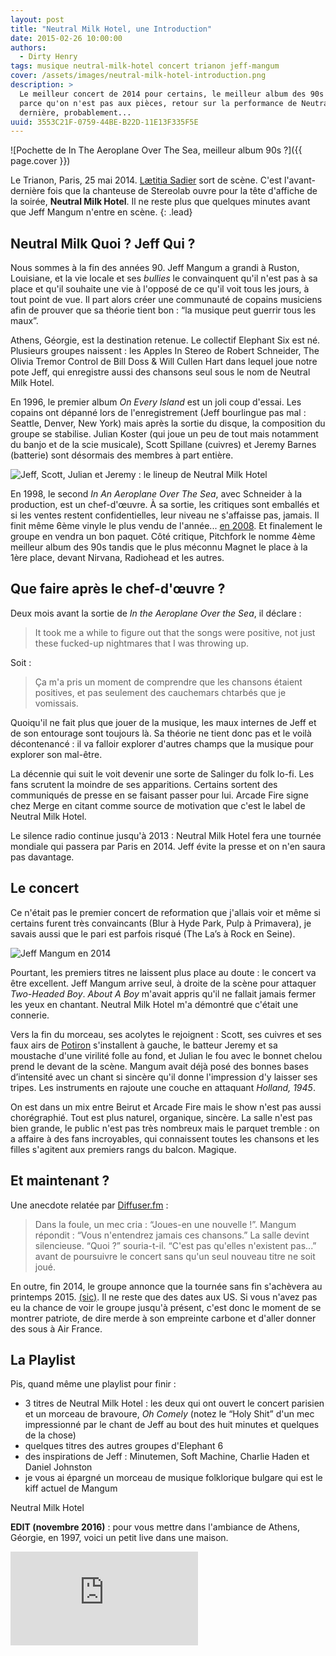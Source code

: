 ```yaml
---
layout: post
title: "Neutral Milk Hotel, une Introduction"
date: 2015-02-26 10:00:00
authors:
  - Dirty Henry
tags: musique neutral-milk-hotel concert trianon jeff-mangum
cover: /assets/images/neutral-milk-hotel-introduction.png
description: >
  Le meilleur concert de 2014 pour certains, le meilleur album des 90s pour d'autres. Neuf mois après le concert,
  parce qu'on n'est pas aux pièces, retour sur la performance de Neutral Milk Hotel à Paris en mai dernier. La
  dernière, probablement...
uuid: 3553C21F-0759-44BE-B22D-11E13F335F5E
---
```


![Pochette de In The Aeroplane Over The Sea, meilleur album 90s ?]({{ page.cover }})

Le Trianon, Paris, 25 mai 2014. [Lætitia Sadier](http://fr.wikipedia.org/wiki/Lætitia_Sadier) sort de scène.
C'est l'avant-dernière fois que la chanteuse de Stereolab ouvre pour la tête d'affiche de la soirée,
**Neutral Milk Hotel**. Il ne reste plus que quelques minutes avant que Jeff Mangum n'entre en scène.
{: .lead}

## Neutral Milk Quoi ? Jeff Qui ?

Nous sommes à la fin des années 90. Jeff Mangum a grandi à Ruston, Louisiane, et la vie locale et ses
_bullies_ le convainquent qu'il n'est pas à sa place et qu'il souhaite une vie à l'opposé de ce qu'il voit
tous les jours, à tout point de vue. Il part alors créer une communauté de copains musiciens afin de prouver
que sa théorie tient bon&nbsp;: “la musique peut guerrir tous les maux”.

Athens, Géorgie, est la destination retenue. Le collectif Elephant Six est né. Plusieurs groupes
naissent&nbsp;: les Apples In Stereo de Robert Schneider, The Olivia Tremor Control de Bill Doss &
Will Cullen Hart dans lequel joue notre pote Jeff, qui enregistre aussi des chansons seul sous le nom
de Neutral Milk Hotel.

En 1996, le premier album _On Every Island_ est un joli coup d'essai. Les copains ont dépanné lors de
l'enregistrement (Jeff bourlingue pas mal&nbsp;: Seattle, Denver, New York) mais après la sortie du disque,
la composition du groupe se stabilise. Julian Koster (qui joue un peu de tout mais notamment du banjo et de
la scie musicale), Scott Spillane (cuivres) et Jeremy Barnes (batterie) sont désormais des membres à part
entière.

![Jeff, Scott, Julian et Jeremy : le lineup de Neutral Milk Hotel](assets/images/neutral-milk-hotel-lineup-90s.jpg)

En 1998, le second _In An Aeroplane Over The Sea_, avec Schneider à la production, est un chef-d'œuvre.
À sa sortie, les critiques sont emballés et si les ventes restent confidentielles, leur niveau ne s'affaisse
pas, jamais. Il finit même 6ème vinyle le plus vendu de l'année...
[en 2008](http://www.rollingstone.com/music/news/radiohead-neutral-milk-hotel-help-vinyl-sales-almost-double-in-2008-20090108).
Et finalement le groupe en vendra un bon paquet. Côté critique, Pitchfork le nomme 4ème meilleur album des
90s tandis que le plus méconnu Magnet le place à la 1ère place, devant Nirvana, Radiohead et les autres.

## Que faire après le chef-d'œuvre ?

Deux mois avant la sortie de _In the Aeroplane Over the Sea_, il déclare&nbsp;:

> It took me a while to figure out that the songs were positive,
> not just these fucked-up nightmares that I was throwing up.

Soit&nbsp;:

> Ça m'a pris un moment de comprendre que les chansons étaient positives,
> et pas seulement des cauchemars chtarbés que je vomissais.

Quoiqu'il ne fait plus que jouer de la musique, les maux internes de Jeff et de son entourage sont toujours
là. Sa théorie ne tient donc pas et le voilà décontenancé&nbsp;: il va falloir explorer d'autres champs que
la musique pour explorer son mal-être.

La décennie qui suit le voit devenir une sorte de Salinger du folk lo-fi. Les fans scrutent la moindre de
ses apparitions. Certains sortent des communiqués de presse en se faisant passer pour lui. Arcade Fire signe
chez Merge en citant comme source de motivation que c'est le label de Neutral Milk Hotel.

Le silence radio continue jusqu'à 2013&nbsp;: Neutral Milk Hotel fera une tournée mondiale qui passera par
Paris en 2014. Jeff évite la presse et on n'en saura pas davantage.

## Le concert

Ce n'était pas le premier concert de reformation que j'allais voir et même si certains furent très
convaincants (Blur à Hyde Park, Pulp à Primavera), je savais aussi que le pari est parfois risqué (The La’s
à Rock en Seine).

![Jeff Mangum en 2014](assets/images/neutral-milk-hotel-jeff-mangum-2014.jpg)

Pourtant, les premiers titres ne laissent plus place au doute&nbsp;: le concert va être excellent. Jeff Mangum
arrive seul, à droite de la scène pour attaquer _Two-Headed Boy_. _About A Boy_ m'avait appris qu'il ne
fallait jamais fermer les yeux en chantant. Neutral Milk Hotel m'a démontré que c'était une connerie.

Vers la fin du morceau, ses acolytes le rejoignent&nbsp;: Scott, ses cuivres et ses faux airs de
[Potiron](https://www.google.com/search?q=potiron+oui-oui) s'installent à gauche, le batteur Jeremy et sa
moustache d'une virilité folle au fond, et Julian le fou avec le bonnet chelou prend le devant de la scène.
Mangum avait déjà posé des bonnes bases d’intensité avec un chant si sincère qu'il donne l'impression d'y
laisser ses tripes. Les instruments en rajoute une couche en attaquant _Holland, 1945_.

On est dans un mix entre Beirut et Arcade Fire mais le show n'est pas aussi chorégraphié. Tout est plus
naturel, organique, sincère. La salle n'est pas bien grande, le public n'est pas très nombreux mais le
parquet tremble&nbsp;: on a affaire à des fans incroyables, qui connaissent toutes les chansons et les
filles s'agitent aux premiers rangs du balcon. Magique.

## Et maintenant ?

Une anecdote relatée par [Diffuser.fm](http://diffuser.fm/jeff-mangum-plays-intimate-show-tells-audience-theyll-never-hear-his-new-songs/)&nbsp;:

> Dans la foule, un mec cria&nbsp;: “Joues-en une nouvelle !”.
> Mangum répondit&nbsp;: “Vous n'entendrez jamais ces chansons.”
> La salle devint silencieuse. “Quoi ?” souria-t-il. “C'est pas qu'elles n'existent pas...”
> avant de poursuivre le concert sans qu'un seul nouveau titre ne soit joué.

En outre, fin 2014, le groupe annonce que la tournée sans fin s'achèvera au printemps 2015.
[(sic)](http://pitchfork.com/news/57791-neutral-milk-hotel-announce-last-tour-for-the-forseeable-future/).
Il ne reste que des dates aux US. Si vous n'avez pas eu la chance de voir le groupe jusqu'à présent,
c'est donc le moment de se montrer patriote, de dire merde à son empreinte carbone et d'aller donner
des sous à Air France.

## La Playlist

<div id='neutralmilkhotel-playlist'
     class="dr-playlist"
     dr-spotify-id="3mAghZ3fbBetCZs2HFqLm1"
     dr-spotify-user="dirtyhenry">
</div>

Pis, quand même une playlist pour finir&nbsp;:

- 3 titres de Neutral Milk Hotel&nbsp;: les deux qui ont ouvert le concert parisien et un morceau de bravoure, _Oh Comely_ (notez le “Holy Shit” d'un mec impressionné par le chant de Jeff au bout des huit minutes et quelques de la chose)
- quelques titres des autres groupes d'Elephant 6
- des inspirations de Jeff&nbsp;: Minutemen, Soft Machine, Charlie Haden et Daniel Johnston
- je vous ai épargné un morceau de musique folklorique bulgare qui est le kiff actuel de Mangum

<div class="microdata" itemprop="performer" itemscope="" itemtype="http://schema.org/MusicGroup">
  <link itemprop="sameAs" href="http://fr.wikipedia.org/wiki/Neutral_Milk_Hotela" />
  <div>
    <span itemprop="name">Neutral Milk Hotel</span></a>
  </div>
</div>

**EDIT (novembre 2016)** : pour vous mettre dans l'ambiance de Athens, Géorgie, en 1997, voici
un petit live dans une maison.

<div class="embed-responsive embed-responsive-16by9">
  <iframe class="embed-responsive-item" src="https://www.youtube.com/embed/vMw54NK_524" frameborder="0"></iframe>
</div>
